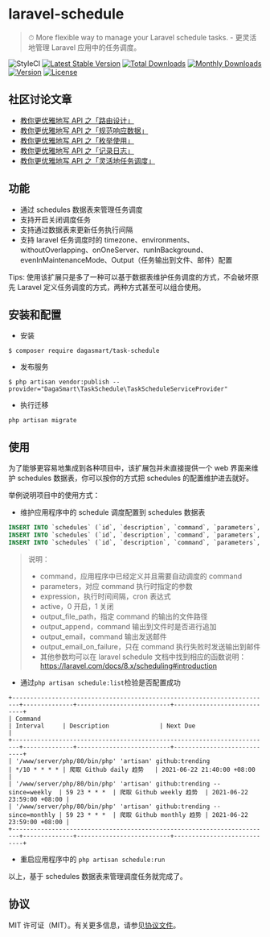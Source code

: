 # laravel-schedule

> ⏱ More flexible way to manage your Laravel schedule tasks. - 更灵活地管理 Laravel 应用中的任务调度。

![StyleCI](https://github.styleci.io/repos/377056763/shield?style=flat&branch=main)
[![Latest Stable Version](http://poser.pugx.org/dagasmart/task-schedule/v)](https://packagist.org/packages/dagasmart/task-schedule)
[![Total Downloads](http://poser.pugx.org/dagasmart/task-schedule/downloads)](https://packagist.org/packages/dagasmart/task-schedule)
[![Monthly Downloads](http://poser.pugx.org/dagasmart/task-schedule/d/monthly)](https://packagist.org/packages/dagasmart/task-schedule)
[![Version](http://poser.pugx.org/dagasmart/task-schedule/version)](https://packagist.org/packages/dagasmart/task-schedule)
[![License](http://poser.pugx.org/dagasmart/task-schedule/license)](https://packagist.org/packages/dagasmart/task-schedule)

## 社区讨论文章

- [教你更优雅地写 API 之「路由设计」](https://learnku.com/articles/45526)
- [教你更优雅地写 API 之「规范响应数据」](https://learnku.com/articles/52784)
- [教你更优雅地写 API 之「枚举使用」](https://learnku.com/articles/53015)
- [教你更优雅地写 API 之「记录日志」](https://learnku.com/articles/53669)
- [教你更优雅地写 API 之「灵活地任务调度」](https://learnku.com/articles/58403)

## 功能

- 通过 schedules 数据表来管理任务调度
- 支持开启关闭调度任务
- 支持通过数据表来更新任务执行间隔
- 支持 laravel 任务调度时的 timezone、environments、withoutOverlapping、onOneServer、runInBackground、evenInMaintenanceMode、Output（任务输出到文件、邮件）配置

Tips: 使用该扩展只是多了一种可以基于数据表维护任务调度的方式，不会破坏原先 Laravel 定义任务调度的方式，两种方式甚至可以组合使用。

## 安装和配置

- 安装

```shell
$ composer require dagasmart/task-schedule
```

- 发布服务

```shell
$ php artisan vendor:publish --provider="DagaSmart\TaskSchedule\TaskScheduleServiceProvider"
```

- 执行迁移

```shell
php artisan migrate
```

## 使用

为了能够更容易地集成到各种项目中，该扩展包并未直接提供一个 web 界面来维护 schedules 数据表，你可以按你的方式把 schedules 的配置维护进去就好。

举例说明项目中的使用方式：

- 维护应用程序中的 schedule 调度配置到 schedules 数据表

```sql
INSERT INTO `schedules` (`id`, `description`, `command`, `parameters`, `expression`, `active`, `timezone`, `environments`, `without_overlapping`, `on_one_server`, `in_background`, `in_maintenance_mode`, `output_file_path`, `output_append`, `output_email`, `output_email_on_failure`, `created_at`, `updated_at`) VALUES (1, '爬取 Github daily 趋势', 'github:trending', NULL, '*/10 * * * *', 1, 'Asia/Shanghai', NULL, 0, 0, 1, 1, 'github_trending.log', 1, NULL, 0, NULL, NULL);
INSERT INTO `schedules` (`id`, `description`, `command`, `parameters`, `expression`, `active`, `timezone`, `environments`, `without_overlapping`, `on_one_server`, `in_background`, `in_maintenance_mode`, `output_file_path`, `output_append`, `output_email`, `output_email_on_failure`, `created_at`, `updated_at`) VALUES (2, '爬取 Github weekly 趋势', 'github:trending', '--since=weekly', '59 23 * * *', 1, 'Asia/Shanghai', NULL, 0, 0, 1, 1, 'github_trending.log', 1, NULL, 0, NULL, NULL);
INSERT INTO `schedules` (`id`, `description`, `command`, `parameters`, `expression`, `active`, `timezone`, `environments`, `without_overlapping`, `on_one_server`, `in_background`, `in_maintenance_mode`, `output_file_path`, `output_append`, `output_email`, `output_email_on_failure`, `created_at`, `updated_at`) VALUES (3, '爬取 Github monthly 趋势', 'github:trending', '--since=monthly', '59 23 * * *', 1, 'Asia/Shanghai', NULL, 0, 0, 1, 1, 'github_trending.log', 1, NULL, 0, NULL, NULL);
```

> 说明：
> - command，应用程序中已经定义并且需要自动调度的 command
> - parameters，对应 command 执行时指定的参数
> - expression，执行时间间隔，cron 表达式
> - active，0 开启，1 关闭
> - output_file_path，指定 command 的输出的文件路径
> - output_append，command 输出到文件时是否进行追加
> - output_email，command 输出发送邮件
> - output_email_on_failure，只在 command 执行失败时发送输出到邮件
> - 其他参数均可以在 laravel schedule 文档中找到相应的函数说明：https://laravel.com/docs/8.x/scheduling#introduction

- 通过`php artisan schedule:list`检验是否配置成功

```shell
+------------------------------------------------------------------------+--------------+--------------------------+----------------------------+
| Command                                                                | Interval     | Description              | Next Due                   |
+------------------------------------------------------------------------+--------------+--------------------------+----------------------------+
| '/www/server/php/80/bin/php' 'artisan' github:trending                 | */10 * * * * | 爬取 Github daily 趋势   | 2021-06-22 21:40:00 +08:00 |
| '/www/server/php/80/bin/php' 'artisan' github:trending --since=weekly  | 59 23 * * *  | 爬取 Github weekly 趋势  | 2021-06-22 23:59:00 +08:00 |
| '/www/server/php/80/bin/php' 'artisan' github:trending --since=monthly | 59 23 * * *  | 爬取 Github monthly 趋势 | 2021-06-22 23:59:00 +08:00 |
+------------------------------------------------------------------------+--------------+--------------------------+----------------------------+
```

- 重启应用程序中的 `php artisan schedule:run`

以上，基于 schedules 数据表来管理调度任务就完成了。

## 协议

MIT 许可证（MIT）。有关更多信息，请参见[协议文件](LICENSE)。